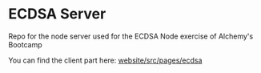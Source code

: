 # ECDSA Server

Repo for the node server used for the ECDSA Node exercise of Alchemy's Bootcamp


You can find the client part here:
[website/src/pages/ecdsa](https://github.com/0xKrauser/website/tree/main/src/pages/ecdsa)